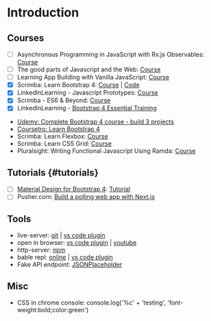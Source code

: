 # Introduction

## Courses

* [ ] Asynchronous Programming in JavaScript with Rx.js Observables: [Course](https://app.pluralsight.com/library/courses/asynchronous-javascript-rxjs-observables/table-of-contents)
* [ ] The good parts of Javascript and the Web: [Course](https://www.linkedin.com/learning/the-good-parts-of-javascript-and-the-web/scope)
* [ ] Learning App Building with Vanilla JavaScript: [Course](https://www.linkedin.com/learning/learning-app-building-with-vanilla-javascript)
* [x] Scrimba: Learn Bootstrap 4: [Course](https://scrimba.com/g/gbootstrap4) \| [Code](https://github.com/kozigh01/scrimba_learn_bootstrap_4)
* [x] LinkedInLearning - Javascript Prototypes: [Course](https://www.linkedin.com/learning/javascript-prototypes)
* [x] ​Scrimba - ES6 & Beyond: [Course](https://scrimba.com/playlist/p4Mrt9)
* [x] ​LinkedInLearning - [Bootstrap 4 Essential Training](https://www.linkedin.com/learning/bootstrap-4-essential-training)​
* ​[Udemy: Complete Bootstrap 4 course - build 3 projects](https://www.udemy.com/bootstrap-4-tutorials/learn/v4/overview)​
* ​[Coursetro: Learn Bootstrap 4](https://coursetro.com/posts/code/130/Learn-Bootstrap-4-Final-in-2018-with-our-Free-Crash-Course)​
* Scrimba: Learn Flexbox: [Course](https://scrimba.com/g/gflexbox)
* Scrimba: Learn CSS Grid: [Course](https://scrimba.com/g/gR8PTE)
* Pluralsight: Writing Functional Javascript Using Ramda: [Course](https://app.pluralsight.com/library/courses/javascript-ramda-functional/table-of-contents)

## Tutorials {#tutorials}

* [ ] [Material Design for Bootstrap 4](https://mdbootstrap.com/): [Tutorial](https://mdbootstrap.com/bootstrap-tutorial/)​
* [ ] Pusher.com: [Build a polling web app with Next.js](https://pusher.com/tutorials/polling-web-app-nextjs)

## Tools

* live-server: [git](https://www.npmjs.com/package/live-server) \| [vs code plugin](https://marketplace.visualstudio.com/items?itemName=ritwickdey.LiveServer)
* open in browser: [vs code plugin](https://marketplace.visualstudio.com/items?itemName=techer.open-in-browser) \| [youtube](https://www.youtube.com/watch?v=T8DrI6K8ArE)
* http-server: [npm](https://www.npmjs.com/package/http-server)
* bable repl: [online](http://babeljs.io/repl) | [vs code plugin](https://marketplace.visualstudio.com/items?itemName=t-sauer.vscode-babel-repl)
* Fake API endpoint: [JSONPlaceholder](https://jsonplaceholder.typicode.com/)

## Misc

* CSS in chrome console:  console.log\('%c' + 'testing', 'font-weight:bold;color:green'\)

